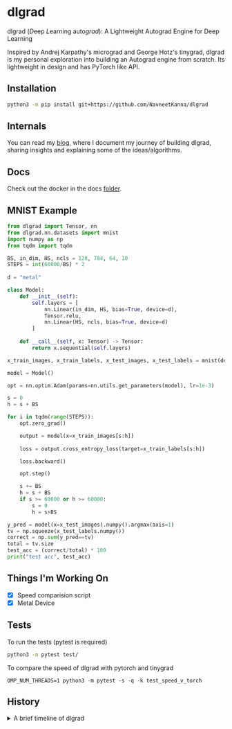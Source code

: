 # dlgrad

dlgrad (*D*eep *L*earning auto*grad*): A Lightweight Autograd Engine for Deep Learning

Inspired by Andrej Karpathy's micrograd and George Hotz's tinygrad, dlgrad is my personal exploration into building an Autograd engine from scratch. Its lightweight in design and has PyTorch like API.

## Installation

```bash
python3 -m pip install git+https://github.com/NavneetKanna/dlgrad
```

## Internals

You can read my [blog](https://navneetkanna.github.io/blog/2024/02/22/dlgrad-Behind-the-scenes.html), where I document my journey of building dlgrad, sharing insights and explaining some of the ideas/algorithms.

## Docs

Check out the docker in the docs [folder](docs/README.md).
## MNIST Example

```python
from dlgrad import Tensor, nn
from dlgrad.nn.datasets import mnist
import numpy as np
from tqdm import tqdm

BS, in_dim, HS, ncls = 128, 784, 64, 10
STEPS = int(60000/BS) * 2
    
d = "metal"

class Model:
    def __init__(self):
        self.layers = [
            nn.Linear(in_dim, HS, bias=True, device=d),
            Tensor.relu,
            nn.Linear(HS, ncls, bias=True, device=d)
        ]
    
    def __call__(self, x: Tensor) -> Tensor: 
        return x.sequential(self.layers)

x_train_images, x_train_labels, x_test_images, x_test_labels = mnist(device=d)

model = Model()

opt = nn.optim.Adam(params=nn.utils.get_parameters(model), lr=1e-3)

s = 0
h = s + BS

for i in tqdm(range(STEPS)):
    opt.zero_grad()

    output = model(x=x_train_images[s:h])
  
    loss = output.cross_entropy_loss(target=x_train_labels[s:h])

    loss.backward()

    opt.step()

    s += BS
    h = s + BS
    if s >= 60000 or h >= 60000:
        s = 0
        h = s+BS

y_pred = model(x=x_test_images).numpy().argmax(axis=1)
tv = np.squeeze(x_test_labels.numpy())
correct = np.sum(y_pred==tv)
total = tv.size
test_acc = (correct/total) * 100
print("test acc", test_acc)
```

## Things I'm Working On
- [x] Speed comparision script
- [x] Metal Device
 
## Tests

To run the tests (pytest is required)

```bash
python3 -m pytest test/
```

To compare the speed of dlgrad with pytorch and tinygrad
```python3
OMP_NUM_THREADS=1 python3 -m pytest -s -q -k test_speed_v_torch
```

##  History

<details>

<summary> A brief timeline of dlgrad </summary>

- I started this project in 2022 with the intention of learning the fundamentals of deep learning. The initial version worked perfectly fine but was just a numpy wrapper.
- In early 2024, I revisted the project and realised that I didnt learn or do much since most of the heavy lifting was done by numpy and this bothered me.
- Hence, I began to rewrite dlgrad, well, in a stupid way. 
- Since, I didnt want to rely on numpy at all, I needed some way of creating the tensors. My genius idea was, let me write C code in python, compile them as a shared file (using subprocess) and load them into python. Suprisingly it worked. The rational was, I wanted *dlgrad* to be a simple pip install, and didnt want to deal with compiling C code.
- However, it was becoming really difficult to manage tensors in C and using them in python. Things were only getting complicated as I sarted to add new ops, losses, etc. And I spent around 8 months doing this. Yea 8 months !!!.
-  At this point I became frustated at myself, saddend by the fact that I am not able to do this.
- Then I was looking at [llm.c](https://github.com/karpathy/llm.c), and I wondered, why am I complicating things. All this complexity was arising from the fact that I didnt want to compile C code when installing. But, by doing that, I will drasctically improve performance, increase speed and reduce complexity. 
- I am not worried about the time since, as Andrej Karpathy mentions in the Lex podcast, these are just scar tissues. I have learnt from the mistake and hopefully will not repeat it in the future :). Hence, the lesson learnt here is that,      
    - **Don't complicate things**
    - **Before starting out on a project, layout a plan, figure out how you are going to do things beforehand, so that in the future, after putting so much effort on something, it should not come to a hault, because, you didnt think it through enough**.
</details>